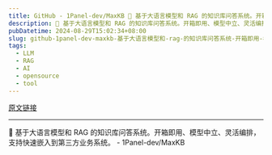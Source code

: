 ```yaml
---
title: GitHub - 1Panel-dev/MaxKB 🚀 基于大语言模型和 RAG 的知识库问答系统。开箱即用、模型中立、灵活编排，支持快速嵌入到第三方业务系统。
description: 🚀 基于大语言模型和 RAG 的知识库问答系统。开箱即用、模型中立、灵活编排，支持快速嵌入到第三方业务系统。 - 1Panel-dev/MaxKB
pubDatetime: 2024-08-29T15:02:34+08:00
slug: github-1panel-dev-maxkb-基于大语言模型和-rag-的知识库问答系统-开箱即用-模型中立-灵活编排-支持快速嵌入到第三方业务系统
tags: 
  - LLM
  - RAG
  - AI
  - opensource
  - tool
---
```


[原文链接](https://github.com/1Panel-dev/MaxKB)

---

🚀 基于大语言模型和 RAG 的知识库问答系统。开箱即用、模型中立、灵活编排，支持快速嵌入到第三方业务系统。 - 1Panel-dev/MaxKB
